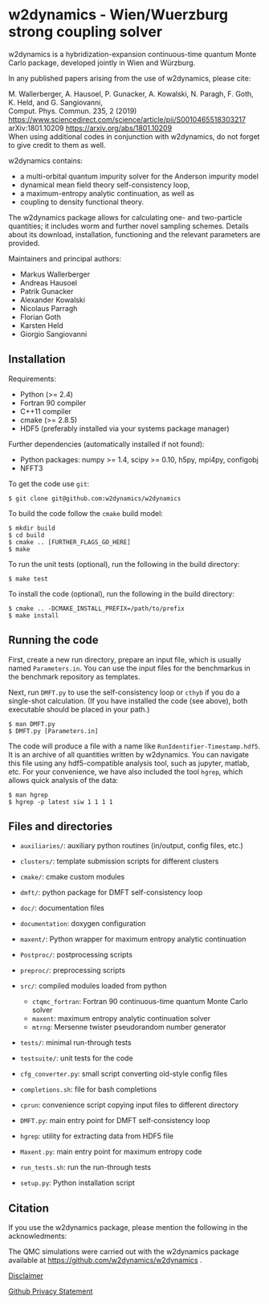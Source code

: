 w2dynamics - Wien/Wuerzburg strong coupling solver
==================================================

w2dynamics is a hybridization-expansion continuous-time quantum Monte Carlo
package, developed jointly in Wien and Würzburg. 

In any published papers arising from the use of w2dynamics, please cite:

   M. Wallerberger, A. Hausoel, P. Gunacker, A. Kowalski, N. Paragh, F. Goth, K. Held, and G. Sangiovanni,  
   Comput. Phys. Commun. 235, 2 (2019)  
   <https://www.sciencedirect.com/science/article/pii/S0010465518303217>  
   arXiv:1801.10209 <https://arxiv.org/abs/1801.10209>  
   When using additional codes in  conjunction with w2dynamics, do not forget  
   to give credit to them as well.  

w2dynamics contains:

 - a multi-orbital quantum impurity solver for the Anderson impurity model
 - dynamical mean field theory self-consistency loop,
 - a maximum-entropy analytic continuation, as well as
 - coupling to density functional theory.

The w2dynamics package allows for calculating one- and two-particle quantities;
it includes worm and further novel sampling schemes. Details about its download,
installation, functioning and the relevant parameters are provided.

Maintainers and principal authors:

  - Markus Wallerberger
  - Andreas Hausoel
  - Patrik Gunacker
  - Alexander Kowalski
  - Nicolaus Parragh
  - Florian Goth
  - Karsten Held
  - Giorgio Sangiovanni


Installation
------------

Requirements:

  - Python (>= 2.4)
  - Fortran 90 compiler
  - C++11 compiler
  - cmake (>= 2.8.5)
  - HDF5 (preferably installed via your systems package manager)

Further dependencies (automatically installed if not found):

  - Python packages: numpy >= 1.4, scipy >= 0.10, h5py, mpi4py, configobj
  - NFFT3

To get the code use `git`:

    $ git clone git@github.com:w2dynamics/w2dynamics

To build the code follow the `cmake` build model:

    $ mkdir build
    $ cd build
    $ cmake .. [FURTHER_FLAGS_GO_HERE]
    $ make

To run the unit tests (optional), run the following in the build directory:

    $ make test

To install the code (optional), run the following in the build directory:

    $ cmake .. -DCMAKE_INSTALL_PREFIX=/path/to/prefix
    $ make install


Running the code
----------------

First, create a new run directory, prepare an input file, which is usually
named `Parameters.in`.  You can use the input files for the benchmarkus in
the benchmark repository as templates.

Next, run `DMFT.py` to use the self-consistency loop or `cthyb` if you do a
single-shot calculation. (If you have installed the code (see above), both
executable should be placed in your path.)

    $ man DMFT.py
    $ DMFT.py [Parameters.in]

The code will produce a file with a name like `RunIdentifier-Timestamp.hdf5`.
It is an archive of all quantities written by w2dynamics.  You can navigate this
file using any hdf5-compatible analysis tool, such as jupyter, matlab, etc.
For your convenience, we have also included the tool `hgrep`, which allows
quick analysis of the data:

    $ man hgrep
    $ hgrep -p latest siw 1 1 1 1


Files and directories
---------------------

  - `auxiliaries/`: auxiliary python routines (in/output, config files, etc.)
  - `clusters/`: template submission scripts for different clusters
  - `cmake/`: cmake custom modules
  - `dmft/`: python package for DMFT self-consistency loop
  - `doc/`: documentation files
  - `documentation`: doxygen configuration
  - `maxent/`: Python wrapper for maximum entropy analytic continuation
  - `Postproc/`: postprocessing scripts
  - `preproc/`: preprocessing scripts
  - `src/`: compiled modules loaded from python
    - `ctqmc_fortran`: Fortran 90 continuous-time quantum Monte Carlo solver
    - `maxent`: maximum entropy analytic continuation solver
    - `mtrng`: Mersenne twister pseudorandom number generator
  - `tests/`: minimal run-through tests
  - `testsuite/`: unit tests for the code

  - `cfg_converter.py`: small script converting old-style config files
  - `completions.sh`: file for bash completions
  - `cprun`: convenience script copying input files to different directory
  - `DMFT.py`: main entry point for DMFT self-consistency loop
  - `hgrep`: utility for extracting data from HDF5 file
  - `Maxent.py`: main entry point for maximum entropy code
  - `run_tests.sh`: run the run-through tests
  - `setup.py`: Python installation script

Citation
--------
If you use the w2dynamics package, please mention the following in the acknowledments:

The QMC simulations were carried out with the w2dynamics package available at https://github.com/w2dynamics/w2dynamics .


[Disclaimer](https://www.uni-wuerzburg.de/sonstiges/impressum/)

[Github Privacy Statement](https://help.github.com/articles/github-privacy-statement/)
